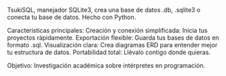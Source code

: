 TsukiSQL, manejador SQLite3, crea una base de datos .db, .sqlite3 o conecta tu base de datos.
Hecho con Python.

Caracteristicas principales:
Creación y conexión simplificada: Inicia tus proyectos rápidamente.
Exportación flexible: Guarda tus bases de datos en formato .sql.
Visualización clara: Crea diagramas ERD para entender mejor tu estructura de datos.
Portabilidad total: Llévalo contigo donde quieras.

Objetivo: Investigación académica sobre intérpretes en programación.
